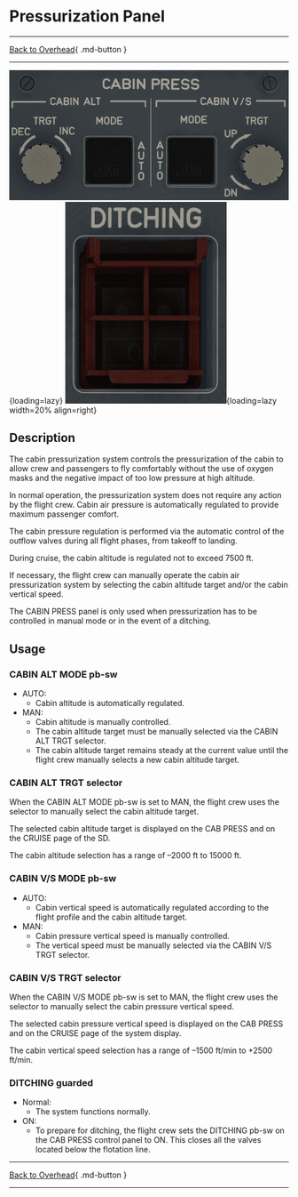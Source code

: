 # Pressurization Panel

---

[Back to Overhead](../overviews/ovhd.md){ .md-button }

---
![Pressurization Panel](../../../assets/a380x-briefing/flight-deck/ovhd/press-panel.png "Pressurization Panel"){loading=lazy}
![Ditching Button](../../../assets/a380x-briefing/flight-deck/ovhd/ditching-panel.png "Ditching Button"){loading=lazy width=20% align=right}

[//]: # (TODO API Doc Link)

## Description

The cabin pressurization system controls the pressurization of the cabin to allow crew and passengers
to fly comfortably without the use of oxygen masks and the negative impact of too low pressure at high altitude.

In normal operation, the pressurization system does not require any action by the flight crew.
Cabin air pressure is automatically regulated to provide maximum passenger comfort.

The cabin pressure regulation is performed via the automatic control of the outflow valves during all
flight phases, from takeoff to landing.

During cruise, the cabin altitude is regulated not to exceed 7500 ft.

If necessary, the flight crew can manually operate the cabin air pressurization system by selecting
the cabin altitude target and/or the cabin vertical speed.

The CABIN PRESS panel is only used when pressurization has to be controlled in manual mode
or in the event of a ditching.

## Usage

### CABIN ALT MODE pb-sw

- AUTO:
    - Cabin altitude is automatically regulated.
- MAN:
    - Cabin altitude is manually controlled.
    - The cabin altitude target must be manually selected via the CABIN ALT TRGT selector.
    - The cabin altitude target remains steady at the current value until the flight
      crew manually selects a new cabin altitude target.

### CABIN ALT TRGT selector

When the CABIN ALT MODE pb-sw is set to MAN, the flight crew uses the selector to manually select
the cabin altitude target.

The selected cabin altitude target is displayed on the CAB PRESS and on the CRUISE page of the SD.

The cabin altitude selection has a range of –2000 ft to 15000 ft.

### CABIN V/S MODE pb-sw

- AUTO:
    - Cabin vertical speed is automatically regulated according to the flight profile and the cabin
      altitude target.
- MAN:
    - Cabin pressure vertical speed is manually controlled.
    - The vertical speed must be manually selected via the CABIN V/S TRGT selector.

### CABIN V/S TRGT selector

When the CABIN V/S MODE pb-sw is set to MAN, the flight crew uses the selector to manually select
the cabin pressure vertical speed.

The selected cabin pressure vertical speed is displayed on the CAB PRESS and on the CRUISE page of the
system display.

The cabin vertical speed selection has a range of –1500 ft/min to +2500 ft/min.

### DITCHING guarded

- Normal:
    - The system functions normally.
- ON:
    - To prepare for ditching, the flight crew sets the DITCHING pb-sw on the CAB PRESS control panel
      to ON. This closes all the valves located below the flotation line.

---

[Back to Overhead](../overviews/ovhd.md){ .md-button }

---